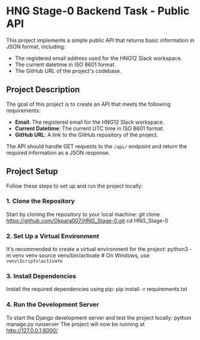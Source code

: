 # HNG Stage-0 Backend Task - Public API

This project implements a simple public API that returns basic information in JSON format, including:
- The registered email address used for the HNG12 Slack workspace.
- The current datetime in ISO 8601 format.
- The GitHub URL of the project's codebase.

## Project Description

The goal of this project is to create an API that meets the following requirements:
- **Email**: The registered email for the HNG12 Slack workspace.
- **Current Datetime**: The current UTC time in ISO 8601 format.
- **GitHub URL**: A link to the GitHub repository of the project.

The API should handle GET requests to the `/api/` endpoint and return the required information as a JSON response.

## Project Setup

Follow these steps to set up and run the project locally:

### 1. Clone the Repository
Start by cloning the repository to your local machine:
git clone https://github.com/Okpara007/HNG_Stage-0.git
cd HNG_Stage-0 

### 2. Set Up a Virtual Environment
It's recommended to create a virtual environment for the project:
python3 -m venv venv
source venv/bin/activate  # On Windows, use `venv\Scripts\activate`

### 3. Install Dependencies
Install the required dependencies using pip:
pip install -r requirements.txt

### 4. Run the Development Server
To start the Django development server and test the project locally:
python manage.py runserver
The project will now be running at http://127.0.0.1:8000/
